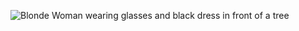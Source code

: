 ![Blonde Woman wearing glasses and black dress in front of a tree](https://user-images.githubusercontent.com/102950147/161546598-39e342bb-cc12-41b9-8c85-1252d0a27b0e.PNG)

